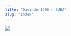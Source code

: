 ```yaml
---
title: "Davinder1496 – SUDA"
slug: "index"
---
```


[![](/wp-content/2007/11/Davinder1496-300x225.jpg)](/wp-content/2007/11/Davinder1496.jpg)